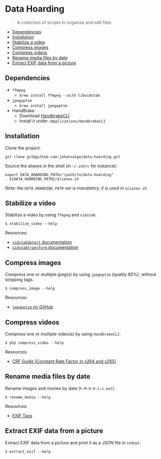 # Data Hoarding

> A collection of scripts to organize and edit files

* [Dependencies](#dependencies)
* [Installation](#installation)
* [Stabilize a video](#stabilize-a-video)
* [Compress images](#compress-images)
* [Compress videos](#compress-videos)
* [Rename media files by date](#rename-media-files-by-date)
* [Extract EXIF data from a picture](#extract-exif-data-from-a-picture)

## Dependencies

* `ffmpeg`
  * `brew install ffmpeg --with-libvidstab`
* `jpegoptim`
  * `brew install jpegoptim`
* HandBrake
  * Download [HandbrakeCLI](https://handbrake.fr)
  * Install it under `/Applications/HandbrakeCLI`

## Installation

Clone the project:

```shell
git clone git@github.com:johansatge/data-hoarding.git
```

Source the aliases in the shell (in `~/.zshrc` for instance):

```shell
export DATA_HOARDING_PATH="/path/to/data-hoarding"
. ${DATA_HOARDING_PATH}/aliases.sh
```

_Note: the `DATA_HOARDING_PATH` var is mandatory, it is used in `aliases.sh`._

## Stabilize a video

Stabilize a video by using `ffmpeg` and `vidstab`.

```shell
$ stabilize_video --help
```

Resources:

* [`vidstabdetect` documentation](https://ffmpeg.org/ffmpeg-filters.html#toc-vidstabdetect-1)
* [`vidstabtransform` documentation](https://ffmpeg.org/ffmpeg-filters.html#toc-vidstabtransform-1)

## Compress images

Compress one or multiple jpeg(s) by using `jpegoptim` (quality 85%), without stripping tags.

```shell
$ compress_image --help
```

Resources:

* [`jpegoptim` on GitHub](https://github.com/tjko/jpegoptim)

## Compress videos

Compress one or multiple video(s) by using `HandbrakeCLI`.

```shell
$ php compress_video --help
```

Resources:

* [CRF Guide (Constant Rate Factor in x264 and x265)](http://slhck.info/video/2017/02/24/crf-guide.html)

## Rename media files by date

Rename images and movies by date (`Y-M-D-H:i:s.ext`).

```shell
$ rename_media --help
```

Resources:

* [EXIF Tags](https://sno.phy.queensu.ca/~phil/exiftool/TagNames/EXIF.html)

## Extract EXIF data from a picture

Extract EXIF data from a picture and print it as a JSON file in `stdout`.

```
$ extract_exif --help
```
